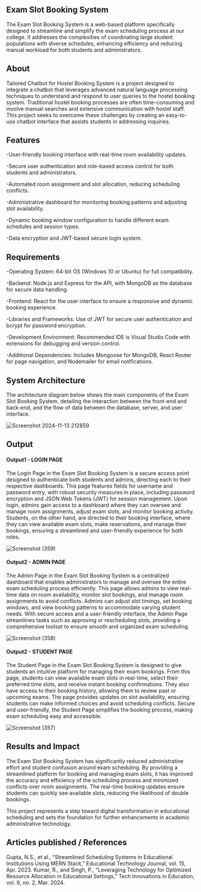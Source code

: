 ## Exam Slot Booking System

The Exam Slot Booking System is a web-based platform specifically designed to streamline and simplify the exam scheduling process at our college. It addresses the complexities of coordinating large student populations with diverse schedules, enhancing efficiency and reducing manual workload for both students and administrators.

## About

Tailored Chatbot for Hostel Booking System is a project designed to integrate a chatbot that leverages advanced natural language processing techniques to understand and respond to user queries to the hostel booking system. Traditional hostel booking processes are often time-consuming and involve manual searches and extensive communication with hostel staff. This project seeks to overcome these challenges by creating an easy-to-use chatbot interface that assists students in addressing inquiries.

## Features

-User-friendly booking interface with real-time room availability updates.

-Secure user authentication and role-based access control for both students and administrators.

-Automated room assignment and slot allocation, reducing scheduling conflicts.

-Administrative dashboard for monitoring booking patterns and adjusting slot availability.

-Dynamic booking window configuration to handle different exam schedules and session types.

-Data encryption and JWT-based secure login system.

## Requirements

-Operating System: 64-bit OS (Windows 10 or Ubuntu) for full compatibility.

-Backend: Node.js and Express for the API, with MongoDB as the database for secure data handling.

-Frontend: React for the user interface to ensure a responsive and dynamic booking experience.

-Libraries and Frameworks: Use of JWT for secure user authentication and bcrypt for password encryption.

-Development Environment: Recommended IDE is Visual Studio Code with extensions for debugging and version control.

-Additional Dependencies: Includes Mongoose for MongoDB, React Router for page navigation, and Nodemailer for email notifications.


## System Architecture

The architecture diagram below shows the main components of the Exam Slot Booking System, detailing the interaction between the front-end and back-end, and the flow of data between the database, server, and user interface.

![Screenshot 2024-11-13 212859](https://github.com/user-attachments/assets/0425b58e-babb-4e8d-8562-d683e6eb395d)


## Output

<!--Embed the Output picture at respective places as shown below as shown below-->
#### Output1 - LOGIN PAGE

The Login Page in the Exam Slot Booking System is a secure access point designed to authenticate both students and admins, directing each to their respective dashboards. This page features fields for username and password entry, with robust security measures in place, including password encryption and JSON Web Tokens (JWT) for session management. Upon login, admins gain access to a dashboard where they can oversee and manage room assignments, adjust exam slots, and monitor booking activity. Students, on the other hand, are directed to their booking interface, where they can view available exam slots, make reservations, and manage their bookings, ensuring a streamlined and user-friendly experience for both roles.


![Screenshot (359)](https://github.com/user-attachments/assets/d7f94c60-864e-478c-a638-24713fc06cda)


#### Output2 - ADMIN PAGE
The Admin Page in the Exam Slot Booking System is a centralized dashboard that enables administrators to manage and oversee the entire exam scheduling process efficiently. This page allows admins to view real-time data on room availability, monitor slot bookings, and manage room assignments to avoid conflicts. Admins can adjust slot timings, set booking windows, and view booking patterns to accommodate varying student needs. With secure access and a user-friendly interface, the Admin Page streamlines tasks such as approving or rescheduling slots, providing a comprehensive toolset to ensure smooth and organized exam scheduling.

![Screenshot (358)](https://github.com/user-attachments/assets/0f1c1871-87b9-4750-b2c6-60dd43fe8266)


#### Output2 - STUDENT PAGE
The Student Page in the Exam Slot Booking System is designed to give students an intuitive platform for managing their exam bookings. From this page, students can view available exam slots in real-time, select their preferred time slots, and receive instant booking confirmations. They also have access to their booking history, allowing them to review past or upcoming exams. The page provides updates on slot availability, ensuring students can make informed choices and avoid scheduling conflicts. Secure and user-friendly, the Student Page simplifies the booking process, making exam scheduling easy and accessible.

![Screenshot (357)](https://github.com/user-attachments/assets/c6ce43f7-5186-48ac-9dc2-ad3feaad5de6)




## Results and Impact
The Exam Slot Booking System has significantly reduced administrative effort and student confusion around exam scheduling. By providing a streamlined platform for booking and managing exam slots, it has improved the accuracy and efficiency of the scheduling process and minimized conflicts over room assignments. The real-time booking updates ensure students can quickly see available slots, reducing the likelihood of double bookings.

This project represents a step toward digital transformation in educational scheduling and sets the foundation for further enhancements in academic administrative technology.

## Articles published / References
Gupta, N.S., et al., “Streamlined Scheduling Systems in Educational Institutions Using MERN Stack,” Educational Technology Journal, vol. 15, Apr. 2023.
Kumar, R., and Singh, P., “Leveraging Technology for Optimized Resource Allocation in Educational Settings,” Tech Innovations in Education, vol. 9, no. 2, Mar. 2024.




